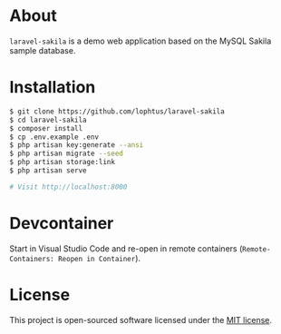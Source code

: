 # About

<code>laravel-sakila</code> is a demo web application based on the MySQL Sakila sample database.

# Installation

```bash
$ git clone https://github.com/lophtus/laravel-sakila
$ cd laravel-sakila
$ composer install
$ cp .env.example .env
$ php artisan key:generate --ansi
$ php artisan migrate --seed
$ php artisan storage:link
$ php artisan serve

# Visit http://localhost:8000
```

# Devcontainer

Start in Visual Studio Code and re-open in remote containers (`Remote-Containers: Reopen in Container`).

# License

This project is open-sourced software licensed under the [MIT license](https://opensource.org/licenses/MIT).
